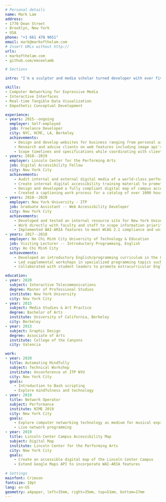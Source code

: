 ```yaml
---
# Personal details
name: Mark Lam
address:
- 1770 Dean Street
- Brooklyn, New York
- USA
phone: "+1 661 478 9651"
email: mark@markofthelam.com
# Insert URLs without http://
urls:
- markofthelam.com
- github.com/emceelamb

# Sections

intro: "I'm a sculptor and media scholar turned developer with over five years experience developing websites and digital design for businesses ranging from e-commerce to independent artists. Most recently I have been working towards a Master's degree at New York University where I research interactive media making with computer networking technology. Some of my other interests include teaching programming, digital accessibility, and writing about philosphy in the technology industry."

skills:
- Computer Networking for Expressive Media
- Interactive Interfaces
- Real-time Tangible Data Visualization
- Empathetic Conceptual Development 

experience:
- years: 2015--ongoing
  employer: Self-employed
  job: Freelance Developer
  city: NYC, HCMC, LA, Berkeley
  achievements: 
    - Design and develop websites for business ranging from personal artist websites to independent publishing houses
    - Research and advise clients on web features including image api's to online payment procedure
    - Scope timelines and specifications while coordinating with clients to meet objectives
- years: 2018--2019
  employer: Lincoln Center for the Performing Arts
  job: Digital Accessibility Fellow
  city: New York City
  achievements: 
    - Audit internal and external digital media of a world-class performing arts institution and write recommandations to meet WCAG 2.1 compliance
    - Create internal digital accessibility training material to promote access for a diverse customer base
    - Design and developed a fully compliant digital map of campus accessibility features to allow for increased physical access
    - Created a captioning work process for a catalog of over 1000 hours of video content to bring media to digital compliance
- years: 2018--2020
  employer: New York University - ITP
  job: Graduate Assistant -- Web Accessibility Developer
  city: New York City
  achievements: 
    - Developed and tested an internal resource site for New York University's ITP program
    - Work directly with faculty and staff to scope information priorities
    - Implemented WAI-ARIA features to meet WCAG 2.1 compliance and university wide accessiblity iniative
- years: 2017--2018
  employer: Ho Chi Minh City University of Technology & Education
  job: Visiting Lecturer -- Introductory Programming, English
  city: Ho Chi Minh City
  achievements: 
    - Developed an introductory English/programming curriculum in the C language for non-native English speaking students
    - Led supplemental workshops in specialized programming topics such as web design and portfolio building 
    - Collaborated with student leaders to promote extracurricular English study

education:
- year: 2020
  subject: Interactive Telecommunications
  degree: Master of Professional Studies
  institute: New York University
  city: New York City
- year: 2015
  subject: Media Studies & Art Practice
  degree: Bachelor of Arts
  institute: University of California, Berkeley
  city: Berkeley
- year: 2013
  subject: Graphic Design
  degree: Associate of Arts
  institute: College of the Canyons
  city: Valencia

work:
- year: 2020
  title: Automating Mindfully
  subject: Technical Workshop
  institute: Unconference at ITP NYU
  city: New York City
  goals:
    - Introduction to Bash scripting
    - Explore mindfulness and technology
- year: 2019
  title: Network Operator
  subject: Performance
  institute: NIME 2019
  city: New York City
  goals:
    - Explore computer networking technology as medium for musical expression
    - Live network programming
- year: 2019
  title: Lincoln Center Campus Accessibility Map
  subject: Digital Map
  institute: Lincoln Center for the Performing Arts
  city: New York City
  goals:
    - Create an accessible digital map of the Lincoln Center Campus
    - Extend Google Maps API to incorporate WAI-ARIA features
  
# Settings
mainfont: Crimson
fontsize: 10pt
lang: en-US
geometry: a4paper, left=35mm, right=35mm, top=51mm, bottom=17mm
---
```

